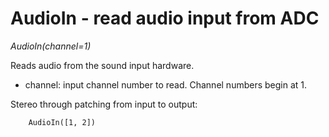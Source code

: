 # AudioIn -  read audio input from ADC

_AudioIn(channel=1)_

Reads audio from the sound input hardware.

- channel: input channel number to read. Channel numbers begin at 1.

Stereo through patching from input to output:

		AudioIn([1, 2])

